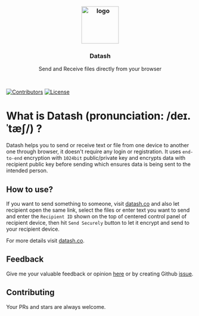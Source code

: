 <h3 align="center">
    <a href="https://datash.co/">
        <img height="100" src="https://raw.githubusercontent.com/datash/datash/master/public/logo.png" alt="logo" title="Datash">
    </a>
</h1>
<h3 align="center">
Datash
</h3>
<p align="center">
Send and Receive files directly from your browser
</p>
<br>

[![Contributors](https://img.shields.io/github/contributors/datash/datash.svg)](https://github.com/datash/datash/graphs/contributors)
[![License](https://img.shields.io/github/license/datash/datash.svg)](https://github.com/datash/datash/blob/master/LICENSE)

# What is Datash (pronunciation: /deɪ.ˈtæʃ/) ?

Datash helps you to send or receive text or file from one device to another one through browser, it doesn't require any login or registration. It uses `end-to-end` encryption with `1024bit` public/private key and encrypts data with recipient public key before sending which ensures data is being sent to the intended person.

## How to use?

If you want to send something to someone, visit [datash.co](https://datash.co) and also let recipient open the same link, select the files or enter text you want to send and enter the `Recipient ID` shown on the top of centered control panel of recipient device, then hit `Send Securely` button to let it encrypt and send to your recipient device.

For more details visit [datash.co](https://datash.co/about).

## Feedback

Give me your valuable feedback or opinion [here](https://datash.co/feedback) or by creating Github [issue](https://github.com/datash/datash/issues/new).

## Contributing

Your PRs and stars are always welcome.
